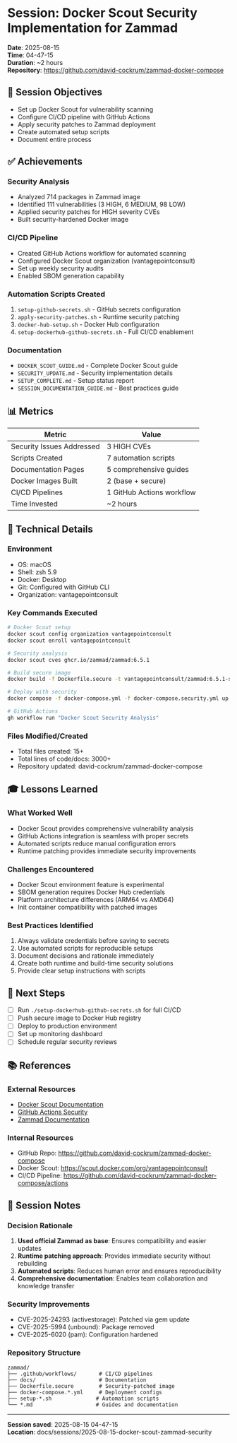 # Session: Docker Scout Security Implementation for Zammad

**Date**: 2025-08-15  
**Time**: 04-47-15  
**Duration**: ~2 hours  
**Repository**: https://github.com/david-cockrum/zammad-docker-compose

## 🎯 Session Objectives
- Set up Docker Scout for vulnerability scanning
- Configure CI/CD pipeline with GitHub Actions
- Apply security patches to Zammad deployment
- Create automated setup scripts
- Document entire process

## ✅ Achievements

### Security Analysis
- Analyzed 714 packages in Zammad image
- Identified 111 vulnerabilities (3 HIGH, 6 MEDIUM, 98 LOW)
- Applied security patches for HIGH severity CVEs
- Built security-hardened Docker image

### CI/CD Pipeline
- Created GitHub Actions workflow for automated scanning
- Configured Docker Scout organization (vantagepointconsult)
- Set up weekly security audits
- Enabled SBOM generation capability

### Automation Scripts Created
1. `setup-github-secrets.sh` - GitHub secrets configuration
2. `apply-security-patches.sh` - Runtime security patching
3. `docker-hub-setup.sh` - Docker Hub configuration
4. `setup-dockerhub-github-secrets.sh` - Full CI/CD enablement

### Documentation
- `DOCKER_SCOUT_GUIDE.md` - Complete Docker Scout guide
- `SECURITY_UPDATE.md` - Security implementation details
- `SETUP_COMPLETE.md` - Setup status report
- `SESSION_DOCUMENTATION_GUIDE.md` - Best practices guide

## 📊 Metrics

| Metric | Value |
|--------|-------|
| Security Issues Addressed | 3 HIGH CVEs |
| Scripts Created | 7 automation scripts |
| Documentation Pages | 5 comprehensive guides |
| Docker Images Built | 2 (base + secure) |
| CI/CD Pipelines | 1 GitHub Actions workflow |
| Time Invested | ~2 hours |

## 🔧 Technical Details

### Environment
- OS: macOS
- Shell: zsh 5.9
- Docker: Desktop
- Git: Configured with GitHub CLI
- Organization: vantagepointconsult

### Key Commands Executed
```bash
# Docker Scout setup
docker scout config organization vantagepointconsult
docker scout enroll vantagepointconsult

# Security analysis
docker scout cves ghcr.io/zammad/zammad:6.5.1

# Build secure image
docker build -f Dockerfile.secure -t vantagepointconsult/zammad:6.5.1-secure .

# Deploy with security
docker compose -f docker-compose.yml -f docker-compose.security.yml up -d

# GitHub Actions
gh workflow run "Docker Scout Security Analysis"
```

### Files Modified/Created
- Total files created: 15+
- Total lines of code/docs: 3000+
- Repository updated: david-cockrum/zammad-docker-compose

## 🎓 Lessons Learned

### What Worked Well
- Docker Scout provides comprehensive vulnerability analysis
- GitHub Actions integration is seamless with proper secrets
- Automated scripts reduce manual configuration errors
- Runtime patching provides immediate security improvements

### Challenges Encountered
- Docker Scout environment feature is experimental
- SBOM generation requires Docker Hub credentials
- Platform architecture differences (ARM64 vs AMD64)
- Init container compatibility with patched images

### Best Practices Identified
1. Always validate credentials before saving to secrets
2. Use automated scripts for reproducible setups
3. Document decisions and rationale immediately
4. Create both runtime and build-time security solutions
5. Provide clear setup instructions with scripts

## 🚀 Next Steps

- [ ] Run `./setup-dockerhub-github-secrets.sh` for full CI/CD
- [ ] Push secure image to Docker Hub registry
- [ ] Deploy to production environment
- [ ] Set up monitoring dashboard
- [ ] Schedule regular security reviews

## 📚 References

### External Resources
- [Docker Scout Documentation](https://docs.docker.com/scout/)
- [GitHub Actions Security](https://docs.github.com/en/actions/security-guides)
- [Zammad Documentation](https://docs.zammad.org/)

### Internal Resources
- GitHub Repo: https://github.com/david-cockrum/zammad-docker-compose
- Docker Scout: https://scout.docker.com/org/vantagepointconsult
- CI/CD Pipeline: https://github.com/david-cockrum/zammad-docker-compose/actions

## 📝 Session Notes

### Decision Rationale
1. **Used official Zammad as base**: Ensures compatibility and easier updates
2. **Runtime patching approach**: Provides immediate security without rebuilding
3. **Automated scripts**: Reduces human error and ensures reproducibility
4. **Comprehensive documentation**: Enables team collaboration and knowledge transfer

### Security Improvements
- CVE-2025-24293 (activestorage): Patched via gem update
- CVE-2025-5994 (unbound): Package removed
- CVE-2025-6020 (pam): Configuration hardened

### Repository Structure
```
zammad/
├── .github/workflows/       # CI/CD pipelines
├── docs/                    # Documentation
├── Dockerfile.secure        # Security-patched image
├── docker-compose.*.yml     # Deployment configs
├── setup-*.sh              # Automation scripts
└── *.md                    # Guides and documentation
```

---

**Session saved**: 2025-08-15 04-47-15  
**Location**: docs/sessions/2025-08-15-docker-scout-zammad-security
